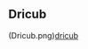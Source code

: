 
## Dricub
(Dricub.png)[dricub](https://github.com/user-attachments/assets/6b216c1b-4f1f-4757-aa80-ecb0cf8ce4c6)





















